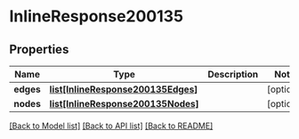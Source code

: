 # InlineResponse200135

## Properties
Name | Type | Description | Notes
------------ | ------------- | ------------- | -------------
**edges** | [**list[InlineResponse200135Edges]**](InlineResponse200135Edges.md) |  | [optional] 
**nodes** | [**list[InlineResponse200135Nodes]**](InlineResponse200135Nodes.md) |  | [optional] 

[[Back to Model list]](../README.md#documentation-for-models) [[Back to API list]](../README.md#documentation-for-api-endpoints) [[Back to README]](../README.md)


